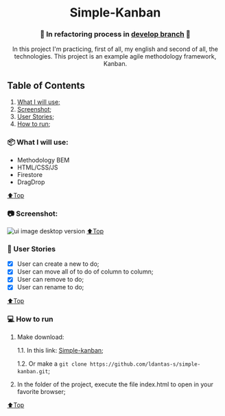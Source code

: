 
<h1 align="center">Simple-Kanban</h1>
<h3 align="center">🚧 In refactoring process in <a href="https://github.com/ldantas-s/simple-kanban/tree/develop">develop branch</a> 🚧</h3>

<p align="center">In this project I'm practicing, first of all, my english and second of all, the technologies. This project is an example agile methodology framework, Kanban.</p>

## Table of Contents

1. [What I will use;](#package-what-i-will-use)
2. [Screenshot](#camera-screenshot);
3. [User Stories](#speech_balloon-user-stories);
4. [How to run](#computer-how-to-run);


### :package: What I will use: 
- Methodology BEM
- HTML/CSS/JS
- Firestore
- DragDrop

[:arrow_up:Top](#table-of-contents)


### :camera: Screenshot:

![ui image desktop version](https://i.imgur.com/HTjydSd.png)
[:arrow_up:Top](#table-of-contents)


### :speech_balloon: User Stories

- [x] User can create a new to do;
- [X] User can move all of to do of column to column;
- [X] User can remove to do;
- [X] User can rename to do;

[:arrow_up:Top](#table-of-contents)

### :computer: How to run

1. Make download:

	1.1. In this link: [Simple-kanban](https://github.com/ldantas-s/simple-kanban/archive/master.zip);
	
	1.2. Or make a `git clone https://github.com/ldantas-s/simple-kanban.git`;
	
2. In the folder of the project, execute the file index.html to open in your favorite browser;

[:arrow_up:Top](#table-of-contents)
